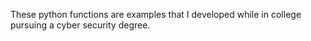 These python functions are examples that I developed while in college pursuing a cyber security degree.
